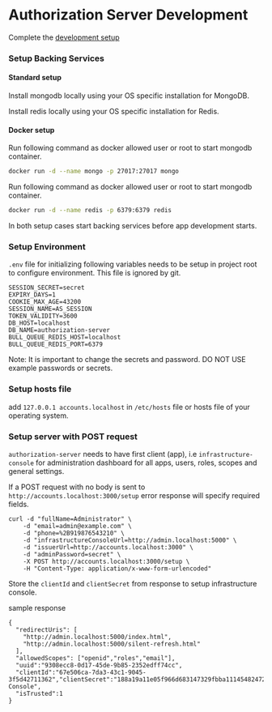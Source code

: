 # Authorization Server Development

Complete the [development setup](/development/README.md)

### Setup Backing Services

#### Standard setup

Install mongodb locally using your OS specific installation for MongoDB.

Install redis locally using your OS specific installation for Redis.

#### Docker setup

Run following command as docker allowed user or root to start mongodb container.

```sh
docker run -d --name mongo -p 27017:27017 mongo
```

Run following command as docker allowed user or root to start mongodb container.

```sh
docker run -d --name redis -p 6379:6379 redis
```

In both setup cases start backing services before app development starts.

### Setup Environment

`.env` file for initializing following variables needs to be setup in project root to configure environment. This file is ignored by git.

```
SESSION_SECRET=secret
EXPIRY_DAYS=1
COOKIE_MAX_AGE=43200
SESSION_NAME=AS_SESSION
TOKEN_VALIDITY=3600
DB_HOST=localhost
DB_NAME=authorization-server
BULL_QUEUE_REDIS_HOST=localhost
BULL_QUEUE_REDIS_PORT=6379
```

Note: It is important to change the secrets and password. DO NOT USE example passwords or secrets.

### Setup hosts file

add `127.0.0.1 accounts.localhost` in `/etc/hosts` file or hosts file of your operating system.

### Setup server with POST request

`authorization-server` needs to have first client (app), i.e `infrastructure-console` for administration dashboard for all apps, users, roles, scopes and general settings.

If a POST request with no body is sent to `http://accounts.localhost:3000/setup` error response will specify required fields.

```
curl -d "fullName=Administrator" \
    -d "email=admin@example.com" \
    -d "phone=%2B919876543210" \
    -d "infrastructureConsoleUrl=http://admin.localhost:5000" \
    -d "issuerUrl=http://accounts.localhost:3000" \
    -d "adminPassword=secret" \
    -X POST http://accounts.localhost:3000/setup \
    -H "Content-Type: application/x-www-form-urlencoded"
```

Store the `clientId` and `clientSecret` from response to setup infrastructure console.

sample response

```
{
  "redirectUris": [
    "http://admin.localhost:5000/index.html",
    "http://admin.localhost:5000/silent-refresh.html"
  ],
  "allowedScopes": ["openid","roles","email"],
  "uuid":"9308ecc8-0d17-45de-9b85-2352edff74cc",
  "clientId":"67e506ca-7da3-43c1-9045-3f5d42711362","clientSecret":"188a19a11e05f966d683147329fbba111454824726702c9aec54d86e42113b36","name":"Infrastructure Console",
  "isTrusted":1
}
```
